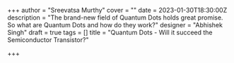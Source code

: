 +++
author = "Sreevatsa Murthy"
cover = ""
date = 2023-01-30T18:30:00Z
description = "The brand-new field of Quantum Dots holds great promise. So what are Quantum Dots and how do they work?"
designer = "Abhishek Singh"
draft = true
tags = []
title = "Quantum Dots - Will it succeed the Semiconductor Transistor?"

+++
